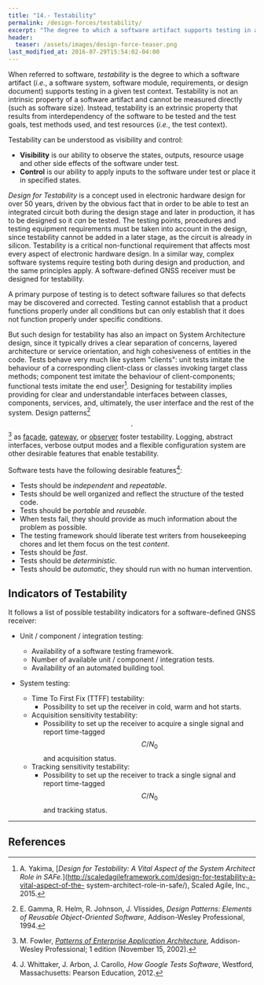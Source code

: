 ```yaml
---
title: "14.- Testability"
permalink: /design-forces/testability/
excerpt: "The degree to which a software artifact supports testing in a given test context."
header:
  teaser: /assets/images/design-force-teaser.png
last_modified_at: 2016-07-29T15:54:02-04:00
---
```


When referred to software, _testability_ is the degree to which a software artifact (_i.e._, a software system, software module, requirements, or design document) supports testing in a given test context. Testability is not an intrinsic property of a software artifact and cannot be measured directly (such as software size). Instead, testability is an extrinsic property that results from interdependency of the software to be tested and the test goals, test methods used, and test resources (_i.e._, the test context).

Testability can be understood as visibility and control:

 * **Visibility** is our ability to observe the states, outputs, resource usage and other side effects of the software under test.
 * **Control** is our ability to apply inputs to the software under test or place it in specified states.


_Design for Testability_ is a concept used in electronic hardware design for over 50 years, driven by the obvious fact that in order to be able to test an integrated circuit both during the design stage and later in production, it has to be designed so it _can_ be tested. The testing points, procedures and testing equipment requirements must be taken into account in the design, since testability cannot be added in a later stage, as the circuit is already in silicon. Testability is a critical non-functional requirement that affects most every aspect of electronic hardware design. In a similar way, complex software systems require testing both during design and production, and the same principles apply. A software-defined GNSS receiver must be designed for testability.

A primary purpose of testing is to detect software failures so that defects may be discovered and corrected. Testing cannot establish that a product functions properly under all conditions but can only establish that it does not function properly under specific conditions.

But such design for testability has also an impact on System Architecture design, since it typically drives a clear separation of concerns, layered architecture or service orientation, and high cohesiveness of entities in the code. Tests behave very much like system "clients": unit tests imitate the behaviour of a corresponding client-class or classes invoking target class methods; component test imitate the behaviour of client-components; functional tests imitate the end user[^Yakima]. Designing for testability implies providing for clear and understandable interfaces between classes, components, services, and, ultimately, the user interface and the rest of the system. Design patterns[^GoF94]$$ ^{,} $$[^Fowler02] as [fa&ccedil;ade](https://en.wikipedia.org/wiki/Facade_pattern), [gateway](http://martinfowler.com/eaaCatalog/gateway.html), or [observer](https://en.wikipedia.org/wiki/Observer_pattern) foster testability. Logging, abstract interfaces, verbose output modes and a flexible configuration system are other desirable features that enable testability.

Software tests have the following desirable features[^Whittaker12]:

* Tests should be _independent_ and _repeatable_.
* Tests should be well organized and reflect the structure of the tested code.
* Tests should be _portable_ and _reusable_.
* When tests fail, they should provide as much information about the problem as possible.
* The testing framework should liberate test writers from housekeeping chores and let them focus on the test _content_.
* Tests should be _fast_.
* Tests should be _deterministic_.
* Tests should be _automatic_, they should run with no human intervention.


## Indicators of Testability

It follows a list of possible testability indicators for a software-defined GNSS receiver:

* Unit / component / integration testing:
  - Availability of a software testing framework.
  - Number of available unit / component / integration tests.
  - Availability of an automated building tool.

* System testing:
  - Time To First Fix (TTFF) testability:
    * Possibility to set up the receiver in cold, warm and hot starts.
  - Acquisition sensitivity testability:
    * Possibility to set up the receiver to acquire a single signal and report time-tagged $$ C/N_0 $$ and acquisition status.
  - Tracking sensitivity testability:
    * Possibility to set up the receiver to track a single signal and report time-tagged $$ C/N_0 $$ and tracking status.


-----

## References

[^Yakima]: A. Yakima, [_Design for Testability: A Vital Aspect of the System Architect Role in SAFe._](http://scaledagileframework.com/design-for-testability-a-vital-aspect-of-the- system-architect-role-in-safe/), Scaled Agile, Inc., 2015.

[^Whittaker12]: J. Whittaker, J. Arbon, J. Carollo, _How Google Tests Software_, Westford, Massachusetts: Pearson Education, 2012.

[^GoF94]: E. Gamma, R. Helm, R. Johnson, J. Vlissides, _Design Patterns: Elements of Reusable Object-Oriented Software_, Addison-Wesley Professional, 1994.

[^Fowler02]: M. Fowler, [_Patterns of Enterprise Application Architecture_](http://martinfowler.com/books/eaa.html), Addison-Wesley Professional; 1 edition (November 15, 2002).
